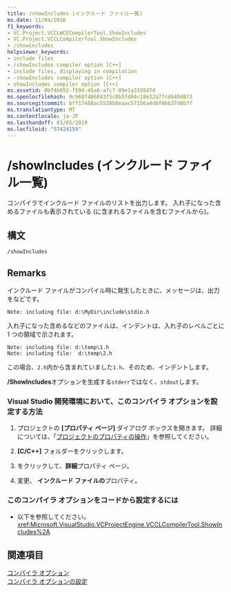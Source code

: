 ```yaml
---
title: /showIncludes (インクルード ファイル一覧)
ms.date: 11/04/2016
f1_keywords:
- VC.Project.VCCLWCECompilerTool.ShowIncludes
- VC.Project.VCCLCompilerTool.ShowIncludes
- /showincludes
helpviewer_keywords:
- include files
- /showIncludes compiler option [C++]
- include files, displaying in compilation
- -showIncludes compiler option [C++]
- showIncludes compiler option [C++]
ms.assetid: 0b74b052-f594-45a6-a7c7-09e1a319547d
ms.openlocfilehash: 0c968f406043f5c0b5fd04c18e22a77cd640d873
ms.sourcegitcommit: bff17488ac5538b8eaac57156a4d6f06b37d6b7f
ms.translationtype: MT
ms.contentlocale: ja-JP
ms.lasthandoff: 03/05/2019
ms.locfileid: "57424159"
---
```

# <a name="showincludes-list-include-files"></a>/showIncludes (インクルード ファイル一覧)

コンパイラでインクルード ファイルのリストを出力します。 入れ子になった含めるファイルも表示されている (に含まれるファイルを含むファイルから)。

## <a name="syntax"></a>構文

```
/showIncludes
```

## <a name="remarks"></a>Remarks

インクルード ファイルがコンパイル時に発生したときに、メッセージは、出力をなどです。

```
Note: including file: d:\MyDir\include\stdio.h
```

入れ子になった含めるなどのファイルは、インデントは、入れ子のレベルごとに 1 つの領域で示されます。

```
Note: including file: d:\temp\1.h
Note: including file:  d:\temp\2.h
```

この場合、`2.h`内から含まれていました`1.h`、そのため、インデントします。

**/ShowIncludes**オプションを生成する`stderr`ではなく、`stdout`します。

### <a name="to-set-this-compiler-option-in-the-visual-studio-development-environment"></a>Visual Studio 開発環境において、このコンパイラ オプションを設定する方法

1. プロジェクトの **[プロパティ ページ]** ダイアログ ボックスを開きます。 詳細については、「[プロジェクトのプロパティの操作](../../ide/working-with-project-properties.md)」を参照してください。

1. **[C/C++]** フォルダーをクリックします。

1. をクリックして、**詳細**プロパティ ページ。

1. 変更、 **インクルード ファイルの**プロパティ。

### <a name="to-set-this-compiler-option-programmatically"></a>このコンパイラ オプションをコードから設定するには

- 以下を参照してください。<xref:Microsoft.VisualStudio.VCProjectEngine.VCCLCompilerTool.ShowIncludes%2A>

## <a name="see-also"></a>関連項目

[コンパイラ オプション](../../build/reference/compiler-options.md)<br/>
[コンパイラ オプションの設定](../../build/reference/setting-compiler-options.md)
